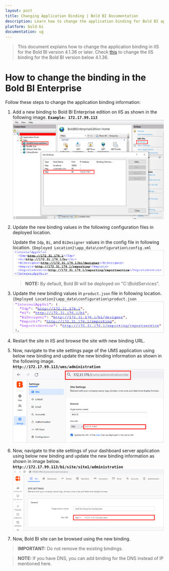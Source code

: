 ```yaml
---
layout: post
title: Changing Application Binding | Bold BI Documentation
description: Learn how to change the application binding for Bold BI application in IIS. If you have DNS, you can add binding for DNS instead of IP address.
platform: bold-bi
documentation: ug
---
```


> This document explains how to change the application binding in IIS for the Bold BI version 4.1.36 or later. Check [this](/embedded-bi/faq/how-to-change-binding-in-bold-bi-embedded-below-v4.1.36/) to change the IIS binding for the Bold BI version below 4.1.36. 

# How to change the binding in the Bold BI Enterprise
Follow these steps to change the application binding information:

1. Add a new binding to Bold BI Enterprise edition on IIS as shown in the following image.
    **`Example: 172.17.99.113`**
![IIS Binding](/static/assets/embedded/faq/images/add-iis-binding.png)

2. Update the new binding values in the following configuration files in deployed location.

    Update the `Idp`, `Bi`, and `BiDesigner` values in the config file in following location.
    `{Deployed Location}\app_data\configuration\config.xml` 
    ![Core Config File](/static/assets/embedded/faq/images/latest-config-file.png)

    > **NOTE:** By default, Bold BI will be deployed on "C:\BoldServices".

3. Update the new binding values in `product.json` file in following location.
`{Deployed Location}\app_data\configuration\product.json`
![Product json File](/static/assets/embedded/faq/images/product-json.png)

4. Restart the site in IIS and browse the site with new binding URL.

5. Now, navigate to the site settings page of the UMS application using below new binding and update the new binding information as shown in the following image.  
**`http://172.17.99.113/ums/administration`**  
![IDP Base URL](/static/assets/embedded/faq/images/idp-url-binding.png)  

6. Now, navigate to the site settings of your dashboard server application using below new binding and update the new binding information as shown in image below.  
**`http://172.17.99.113/bi/site/site1/administration`**  
![DS Base URL](/static/assets/embedded/faq/images/ds-url-binding.png)

7. Now, Bold BI site can be browsed using the new binding.

> **IMPORTANT:** Do not remove the existing bindings. 

> **NOTE:** If you have DNS, you can add binding for the DNS instead of IP mentioned here.

